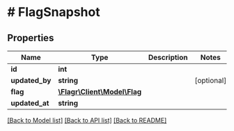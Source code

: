 # # FlagSnapshot

## Properties

Name | Type | Description | Notes
------------ | ------------- | ------------- | -------------
**id** | **int** |  |
**updated_by** | **string** |  | [optional]
**flag** | [**\Flagr\Client\Model\Flag**](Flag.md) |  |
**updated_at** | **string** |  |

[[Back to Model list]](../../README.md#models) [[Back to API list]](../../README.md#endpoints) [[Back to README]](../../README.md)
